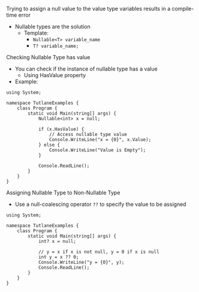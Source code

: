 Trying to assign a null value to the value type variables results in a compile-time error
- Nullable types are the solution
	- Template:
		- `Nullable<T> variable_name`
		- `T? variable_name;`

Checking Nullable Type has value
- You can check if the instance of nullable type has a value
	- Using HasValue property
- Example:
```
using System;

namespace TutlaneExamples {
	class Program {
		static void Main(string[] args) {
			Nullable<int> x = null;
			
			if (x.HasValue) {
				// Access nullable type value
				Console.WriteLine("x = {0}", x.Value);
			} else {
				Console.WriteLine("Value is Empty");
			}
			
			Console.ReadLine();
		}
	}
}
```

Assigning Nullable Type to Non-Nullable Type
- Use a null-coalescing operator `??` to specify the value to be assigned
```
using System;

namespace TutlaneExamples {
	class Program {
		static void Main(string[] args) {
			int? x = null;

			// y = x if x is not null, y = 0 if x is null
			int y = x ?? 0;
			Console.WriteLine("y = {0}", y);
			Console.ReadLine();
		}
	}
}
```
